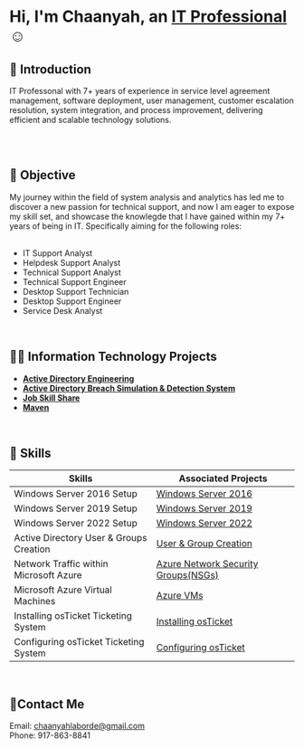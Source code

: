 <h1>Hi, I'm Chaanyah, an <a href="https://linkedin.com/in/claborde/">IT Professional</a>☺</h1>

<h2>👋 Introduction</h2>
IT Professonal with 7+ years of experience in service level agreement management, software deployment, user management, customer escalation resolution, system integration, and process improvement, delivering efficient and scalable technology solutions.

<br><br>

<h2>💼 Objective</h2>
My journey within the field of system analysis and analytics has led me to discover a new passion for technical support, and now I am eager to expose my skill set, and showcase the knowlegde that I have gained within my 7+ years of being in IT. Specifically aiming for the following roles: <br><br>
  
  - IT Support Analyst
  - Helpdesk Support Analyst
  - Technical Support Analyst
  - Technical Support Engineer
  - Desktop Support Technician
  - Desktop Support Engineer
  - Service Desk Analyst

<br>

<h2>👨‍💻 Information Technology Projects</h2>

- <b>[Active Directory Engineering](https://github.com/clabordec/active-directory-engineering)</b>
- <b>[Active Directory Breach Simulation & Detection System](https://github.com/clabordec/active-directory-breach-simulation-and-detection-system)</b>
- <b>[Job Skill Share](https://github.com/clabordec/jobskillshare)</b>
- <b>[Maven](https://github.com/clabordec/maven)</b>


<br>

<h2>🦾 Skills</h2>

| Skills                                        | Associated Projects        |
|-----------------------------------------------|----------------------------|
| Windows Server 2016 Setup                     | <a href="https://github.com/clabordec/windows-server-2016">Windows Server 2016</a>|
| Windows Server 2019 Setup                     | <a href="https://github.com/clabordec/windows-server-2019">Windows Server 2019</a>|
| Windows Server 2022 Setup                     | <a href="https://github.com/clabordec/windows-server-2022">Windows Server 2022</a>|
| Active Directory User & Groups Creation       | <a href="https://github.com/clabordec/user-security-group-creation">User & Group Creation</a>|
| Network Traffic within Microsoft Azure        | <a href="https://github.com/clabordec/azure-network-protocols">Azure Network Security Groups(NSGs)</a>|
| Microsoft Azure Virtual Machines              | <a href="https://github.com/clabordec/azure-virtual-machines">Azure VMs</a>|
| Installing osTicket Ticketing System          | <a href="https://github.com/clabordec/osticket-prereqs">Installing osTicket</a>|
| Configuring osTicket Ticketing System         | <a href="https://github.com/clabordec/post-install-config">Configuring osTicket</a>|

<br>


<h2>🤳Contact Me</h2>
Email: <a href="mailto:chaanyahlaborde@gmail.com" target="_blank">chaanyahlaborde@gmail.com</a> <br>
Phone: 917-863-8841
